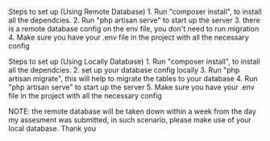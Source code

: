 


Steps to set up (Using Remote Database)
    1. Run "composer install", to install all the dependcies.
    2. Run "php artisan serve" to start up the server
    3. there is a remote database config on the env file, you don't need to run migration
    4. Make sure you have your .env file in the project with all the necessary config





Steps to set up (Using Locally Database)
    1. Run "composer install", to install all the dependcies.
    2. set up your database config locally
    3. Run "php artisan migrate", this will help to migrate the tables to your database
    4. Run "php artisan serve" to start up the server
    5. Make sure you have your .env file in the project with all the necessary config




NOTE:
the remote database will be taken down within a week from the day my assesment was submitted,
in such scenario, please make use of your local database. Thank you



